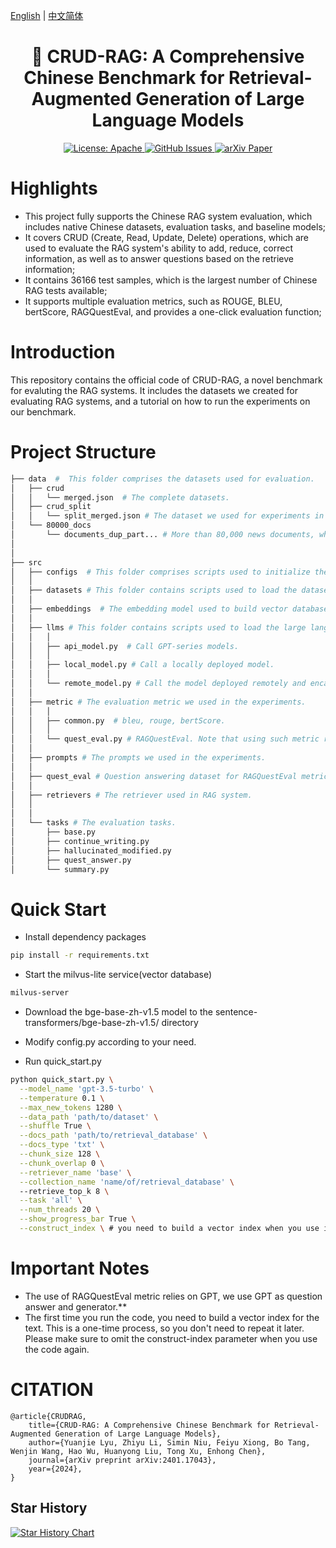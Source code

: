 [English](./README.md) | [中文简体](./README.zh_CN.md)

<h1 align="center">
    📖 CRUD-RAG: A Comprehensive Chinese Benchmark for Retrieval-Augmented Generation of Large Language Models
</h1>
<p align="center">
<a href="https://opensource.org/license/apache-2-0/">
    <img alt="License: Apache" src="https://img.shields.io/badge/License-Apache2.0-green.svg">
</a>
<a href="https://github.com/IAAR-Shanghai/CRUD_RAG/issues">
    <img alt="GitHub Issues" src="https://img.shields.io/github/issues/IAAR-Shanghai/CRUD_RAG?color=red">
</a>
<a href="https://arxiv.org/abs/2401.17043">
    <img alt="arXiv Paper" src="https://img.shields.io/badge/Paper-arXiv-blue.svg">
</a></p>


# Highlights
- This project fully supports the Chinese RAG system evaluation, which includes native Chinese datasets, evaluation tasks, and baseline models;
- It covers CRUD (Create, Read, Update, Delete) operations, which are used to evaluate the RAG system's ability to add, reduce, correct information, as well as to answer questions based on the retrieve information;
- It contains 36166 test samples, which is the largest number of Chinese RAG tests available;
- It supports multiple evaluation metrics, such as ROUGE, BLEU, bertScore, RAGQuestEval, and provides a one-click evaluation function;

# Introduction
This repository contains the official code of CRUD-RAG, a novel benchmark for evaluting the RAG systems. It includes the datasets we created for evaluating RAG systems, and a tutorial on how to run the experiments on our benchmark.

# Project Structure
```bash
├── data  #  This folder comprises the datasets used for evaluation.
│   ├── crud 
│   │   └── merged.json  # The complete datasets.
│   ├── crud_split
│   │   └── split_merged.json # The dataset we used for experiments in the paper.
│   └── 80000_docs
│       └── documents_dup_part... # More than 80,000 news documents, which are used to build the retrieval database of the RAG system.
│ 
│ 
├── src 
│   ├── configs  # This folder comprises scripts used to initialize the loading parameters of the LLMs in RAG systems. 
│   │   
│   ├── datasets # This folder contains scripts used to load the dataset.
│   │
│   ├── embeddings  # The embedding model used to build vector databases.
│   │       
│   ├── llms # This folder contains scripts used to load the large language models. 
│   │   │
│   │   ├── api_model.py  # Call GPT-series models.
│   │   │
│   │   ├── local_model.py # Call a locally deployed model.
│   │   │
│   │   └── remote_model.py # Call the model deployed remotely and encapsulated into an API.
│   │
│   ├── metric # The evaluation metric we used in the experiments.
│   │   │
│   │   ├── common.py  # bleu, rouge, bertScore.
│   │   │
│   │   └── quest_eval.py # RAGQuestEval. Note that using such metric requires calling a large language model such as GPT to answer questions, or modifying the code and deploying the question answering model yourself.
│   │
│   ├── prompts # The prompts we used in the experiments.
│   │ 
│   ├── quest_eval # Question answering dataset for RAGQuestEval metric.
│   │ 
│   ├── retrievers # The retriever used in RAG system.
│   │ 
│   │
│   └── tasks # The evaluation tasks.
│       ├── base.py
│       ├── continue_writing.py
│       ├── hallucinated_modified.py
│       ├── quest_answer.py
│       └── summary.py
```

# Quick Start
- Install dependency packages
```bash
pip install -r requirements.txt
```

- Start the milvus-lite service(vector database)
```bash
milvus-server
```

- Download the bge-base-zh-v1.5 model to the sentence-transformers/bge-base-zh-v1.5/ directory

- Modify config.py according to your need.

- Run quick_start.py

```bash
python quick_start.py \
  --model_name 'gpt-3.5-turbo' \
  --temperature 0.1 \
  --max_new_tokens 1280 \
  --data_path 'path/to/dataset' \
  --shuffle True \
  --docs_path 'path/to/retrieval_database' \
  --docs_type 'txt' \
  --chunk_size 128 \
  --chunk_overlap 0 \
  --retriever_name 'base' \
  --collection_name 'name/of/retrieval_database' \ 
  --retrieve_top_k 8 \
  --task 'all' \
  --num_threads 20 \
  --show_progress_bar True \
  --construct_index \ # you need to build a vector index when you use it first time
```

# Important Notes
- The use of RAGQuestEval metric relies on GPT, we use GPT as question answer and generator.**
- The first time you run the code, you need to build a vector index for the text. This is a one-time process, so you don't need to repeat it later. Please make sure to omit the construct-index parameter when you use the code again.

# CITATION
```
@article{CRUDRAG,
    title={CRUD-RAG: A Comprehensive Chinese Benchmark for Retrieval-Augmented Generation of Large Language Models},
    author={Yuanjie Lyu, Zhiyu Li, Simin Niu, Feiyu Xiong, Bo Tang, Wenjin Wang, Hao Wu, Huanyong Liu, Tong Xu, Enhong Chen},
    journal={arXiv preprint arXiv:2401.17043},
    year={2024},
}
```

## Star History

[![Star History Chart](https://api.star-history.com/svg?repos=IAAR-Shanghai/CRUD_RAG&type=Date)](https://star-history.com/#IAAR-Shanghai/CRUD_RAG&Date)
